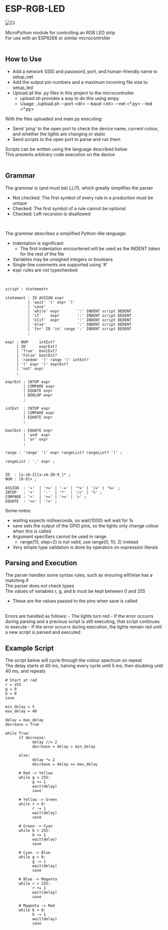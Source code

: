 # ESP-RGB-LED
![CI](https://github.com/Sean-AP/ESP-RGB-LED/actions/workflows/main.yml/badge.svg)

MicroPython module for controlling an RGB LED strip <br>
For use with an ESP8266 or similar microcontroller <br>
<br>

## How to Use
- Add a network SSID and password, port, and human-friendly name to setup_net
- Add the output pin numbers and a maximum incoming file size to setup_led
- Upload all the .py files in this project to the microcontroller
  - upload.sh provides a way to do this using ampy
  - Usage: ./upload.sh --port \<dir> --baud \<int> --net \<\*.py> --led \<\*.py> 

With the files uploaded and main.py executing:
- Send 'ping' to the open port to check the device name, current colour, and whether the lights are changing or static
- Send scripts to the open port to parse and run them

Scripts can be written using the language described below <br>
This prevents arbitrary code execution on the device <br>
<br>

## Grammar
The grammar is (and must be) LL(1), which greatly simplifies the parser
- Not checked: The first symbol of every rule in a production must be unique
- Checked: The first symbol of a rule cannot be optional
- Checked: Left recursion is disallowed
<br>

The grammar describes a simplified Python-like language:
- Indentation is significant 
  - The first indentation encountered will be used as the INDENT token for the rest of the file
- Variables may be unsigned integers or booleans
- Single-line comments are supported using '#'
- expr rules are not typechecked
<br>

```
script : statement+

statement : ID ASSIGN expr
          | 'wait' '(' expr ')'
          | 'save'
          | 'while' expr        ':' INDENT script DEDENT
          | 'if'    expr        ':' INDENT script DEDENT
          | 'elif'  expr        ':' INDENT script DEDENT
          | 'else'              ':' INDENT script DEDENT
          | 'for' ID 'in' range ':' INDENT script DEDENT
          ;

expr : NUM     intExt?
     | ID      exprExt?
     | 'True'  boolExt?
     | 'False' boolExt?
     | 'random' '(' range ')' intExt?
     | '(' expr ')' exprExt?
     | 'not' expr
     ;

exprExt : INTOP expr
        | COMPARE expr
        | EQUATE expr
        | BOOLOP expr
        ;

intExt  : INTOP expr
        | COMPARE expr
        | EQUATE expr
        ;

boolExt : EQUATE expr
        | 'and' expr
        | 'or' expr
        ;

range : 'range' '(' expr rangeList? rangeList? ')' ;

rangeList : ',' expr ;


ID  : [a-zA-Z][a-zA-Z0-9_]* ;
NUM : [0-9]+ ;

ASSIGN  : '='  | '+=' | '-=' | '*=' | '/=' | '%=' ;
INTOP   : '+'  | '-'  | '*'  | '//' | '%' ;
COMPARE : '<'  | '<=' | '>=' | '>' ; 
EQUATE  : '==' | '!=' ;
```

Some notes:
- waiting expects milliseconds, so wait(1000) will wait for 1s
- save sets the output of the GPIO pins, so the lights only change colour when this is called
- Argument specifiers cannot be used in range
  - range(10, step=2) is not valid, use range(0, 10, 2) instead
- Very simple type validation is done by operators on expression literals 

## Parsing and Execution
The parser handles some syntax rules, such as ensuring elif/else has a matching if <br>
The parser does not check types <br>
The values of variables r, g, and b must be kept between 0 and 255 
- These are the values passed to the pins when save is called 
<br>
Errors are handled as follows:
- The lights turn red
- If the error occurrs during parsing and a previous script is still executing, that script continues to execute
- If the error occurrs during execution, the lights remain red until a new script is parsed and executed
<br>

## Example Script
The script below will cycle through the colour spectrum on repeat <br>
The delay starts at 40 ms, halving every cycle until 5 ms, then doubling until 40 ms, and repeats <br>

```
# Start at red
r = 255
g = 0
b = 0
save

min_delay = 5
max_delay = 40

delay = max_delay
decrease = True

while True:
      if decrease:
            delay //= 2
            decrease = delay > min_delay

      else:
            delay *= 2
            decrease = delay == max_delay

      # Red -> Yellow
      while g < 255:
            g += 1
            wait(delay)
            save

      # Yellow -> Green
      while r > 0:
            r -= 1
            wait(delay)
            save

      # Green -> Cyan
      while b < 255:
            b += 1
            wait(delay)
            save

      # Cyan -> Blue
      while g > 0:
            g -= 1
            wait(delay)
            save

      # Blue -> Magenta
      while r < 255:
            r += 1
            wait(delay)
            save

      # Magenta -> Red
      while b > 0:
            b -= 1
            wait(delay)
            save
```